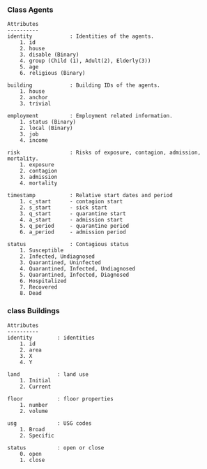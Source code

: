 ### Class Agents

    Attributes
    ----------
    identity            : Identities of the agents.
        1. id
        2. house
        3. disable (Binary)
        4. group (Child (1), Adult(2), Elderly(3))
        5. age
        6. religious (Binary)

    building            : Building IDs of the agents.
        1. house
        2. anchor
        3. trivial

    employment          : Employment related information.
        1. status (Binary)
        2. local (Binary)
        3. job
        4. income

    risk                : Risks of exposure, contagion, admission, mortality.
        1. exposure
        2. contagion
        3. admission
        4. mortality

    timestamp           : Relative start dates and period
        1. c_start      - contagion start
        2. s_start      - sick start
        3. q_start      - quarantine start
        4. a_start      - admission start
        5. q_period     - quarantine period
        6. a_period     - admission period

    status              : Contagious status
        1. Susceptible
        2. Infected, Undiagnosed
        3. Quarantined, Uninfected
        4. Quarantined, Infected, Undiagnosed
        5. Quarantined, Infected, Diagnosed
        6. Hospitalized
        7. Recovered
        8. Dead

### class Buildings

    Attributes
    ----------
    identity        : identities
        1. id
        2. area
        3. X
        4. Y
        
    land            : land use
        1. Initial
        2. Current
        
    floor           : floor properties
        1. number
        2. volume
    
    usg             : USG codes
        1. Broad
        2. Specific
        
    status          : open or close
        0. open
        1. close
